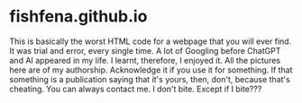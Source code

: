 # fishfena.github.io
This is basically the worst HTML code for a webpage that you will ever find. 
It was trial and error, every single time. A lot of Googling before ChatGPT and AI appeared in my life.
I learnt, therefore, I enjoyed it.
All the pictures here are of my authorship. Acknowledge it if you use it for something. 
If that something is a publication saying that it's yours, then, don't, because that's cheating.
You can always contact me. I don't bite. Except if I bite???
